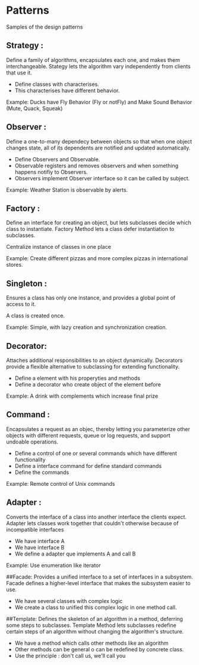 # Patterns
Samples of the design patterns
## Strategy :
Define a family of algorithms, encapsulates each one, and makes them interchangeable. 
Stategy lets the algorithm vary independently from clients that use it.
- Define classes with characterises.
- This characterises have different behavior.

Example:
Ducks have Fly Behavior (Fly or notFly) and Make Sound Behavior (Mute, Quack, Squeak)

## Observer :
Define a one-to-many dependecy between objects so that when one object changes state, all of
its dependents are notified and updated automatically.

- Define Observers and Observable.
- Observable registers and removes observers and when something happens notifiy to
Observers.
- Observers implement Observer interface so it can be called by subject.

Example: Weather Station is observable by alerts.

## Factory :
Define an interface for creating an object, but lets subclasses decide which class to instantiate.
Factory Method lets a class defer instantiation to subclasses.

Centralize instance of classes in one place

Example: Create different pizzas and more complex pizzas in international stores.

## Singleton :
Ensures a class has only one instance, and provides a global point of access to it.

A class is created once.

Example: Simple, with lazy creation and synchronization creation.

## Decorator:
Attaches additional responsibilities to an object dynamically. 
Decorators provide a flexible alternative to subclassing for extending functionality.

- Define a element with his properyties and methods
- Define a decorator who create object of the element before

Example: A drink with complements which increase final prize

## Command :
Encapsulates a request as an objec, thereby letting you parameterize other objects with different requests, queue or
log requests, and support undoable operations.

- Define a control of one or several commands which have different functionality
- Define a interface command for define standard commands
- Define the commands

Example: Remote control of Unix commands

## Adapter :
Converts the interface of a class into another interface the clients expect.
Adapter lets classes work together that couldn't otherwise because of incompatible 
interfaces

- We have interface A
- We have interface B
- We define a adapter que implements A and call B

Example: Use enumeration like iterator

##Facade:
Provides a unified interface to a set of interfaces in a subsystem. Facade defines a higher-level
interface that makes the subsystem easier to use.

- We have several classes with complex logic
- We create a class to unified this complex logic in one method call.

##Template:
Defines the skeleton of an algorithm in a method, deferring some steps to subclasses.
Template Method lets subclasses redefine certain steps of an algorithm without changing the
algorithm's structure.

- We have a method which calls other methods like an algorithm
- Other methods can be general o can be redefined by concrete class.
- Use the principle : don't call us, we'll call you
